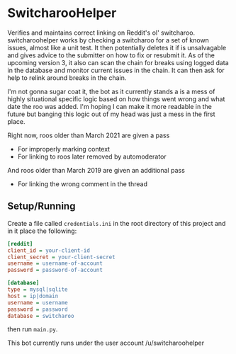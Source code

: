 # SwitcharooHelper

Verifies and maintains correct linking on Reddit's ol' switcharoo. switcharoohelper works by checking a switcharoo for 
a set of known issues, almost like a unit test. 
It then potentially deletes it if is unsalvagable and gives advice to the submitter on how to fix or resubmit it.
As of the upcoming version 3, it also can scan the chain for breaks using logged data in the database and monitor 
current issues in the chain. It can then ask for help to relink around breaks in the chain.

I'm not gonna sugar coat it, the bot as it currently stands a is a mess of highly situational specific logic 
based on how things went wrong and what date the roo was added. I'm hoping I can make it more readable in the 
future but banging this logic out of my head was just a mess in the first place.

Right now, roos older than March 2021 are given a pass

  * For improperly marking context
  * For linking to roos later removed by automoderator
  
And roos older than March 2019 are given an additional pass

  * For linking the wrong comment in the thread


## Setup/Running

Create a file called `credentials.ini` in the root directory of this project 
and in it place the following:
```ini
[reddit]
client_id = your-client-id
client_secret = your-client-secret
username = username-of-account
password = password-of-account

[database]
type = mysql|sqlite
host = ip|domain
username = username
password = password
database = switcharoo
```

then run `main.py`.

This bot currently runs under the user account /u/switcharoohelper


